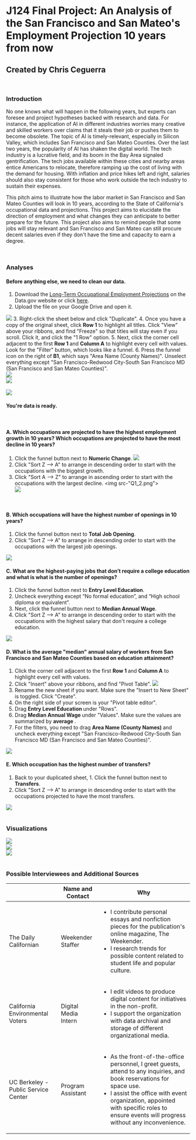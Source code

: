# J124 Final Project: An Analysis of the San Francisco and San Mateo's Employment Projection 10 years from now
## Created by Chris Ceguerra
</br>

### Introduction
<p>No one knows what will happen in the following years, but experts can foresee and project hypotheses backed with research and data. For instance, the application of AI in different industries worries many creative and skilled workers over claims that it steals their job or pushes them to become obsolete. The topic of AI is timely-relevant, especially in Silicon Valley, which includes San Francisco and San Mateo Counties. Over the last two years, the popularity of AI has shaken the digital world. The tech industry is a lucrative field, and its boom in the Bay Area signaled gentrification. The tech jobs available within these cities and nearby areas entice Americans to relocate, therefore ramping up the cost of living with the demand for housing. With inflation and price hikes left and right, salaries should also stay consistent for those who work outside the tech industry to sustain their expenses. 
<p> This pitch aims to illustrate how the labor market in San Francisco and San Mateo Counties will look in 10 years, according to the State of California's occupational data and projections. This project aims to elucidate the direction of employment and what changes they can anticipate to better prepare for the future. This project also aims to remind people that some jobs will stay relevant and San Francisco and San Mateo can still procure decent salaries even if they don't have the time and capacity to earn a degree. </p>
</br>  

### Analyses
#### Before anything else, we need to clean our data. </br>
1. Download the [Long-Term Occupational Employment Projections](https://catalog.data.gov/dataset/long-term-occupational-employment-projections) on the Data.gov website or click [here](/Long-Term_Occupational_Employment_Projections.csv).
2. Upload the file on your Google Drive and open it.
<img src="Cleaning_1.png">
3. Right-click the sheet below and click "Duplicate".
4. Once you have a copy of the original sheet, click <strong>Row 1</strong> to highlight all titles. Click "View" above your ribbons, and find "Freeze" so that titles will stay even if you scroll. Click it, and click the "1 Row" option.
5. Next, click the corner cell adjacent to the first <strong>Row 1 </strong> and <strong>Column A</strong> to highlight every cell with values. Look for the "Filter" button, which looks like a funnel.
6. Press the funnel icon on the right of <strong>B1</strong>, which says "Area Name (County Names)". Unselect everything except "San Francisco-Redwood City-South San Francisco MD (San Francisco and San Mateo Counties)". </br>
<img src="Cleaning_3.png"></br>
<img src="Cleaning_4.png"></br></br>
<img src="Cleaning_5.png"> </br>

#### You're data is ready.
</br>

#### A. Which occupations are projected to have the highest employment growth in 10 years? Which occupations are projected to have the most decline in 10 years?
1. Click the funnel button next to <strong>Numeric Change</strong>.
<img src="Q1_1.png"></br>
2. Click "Sort Z --> A" to arrange in descending order to start with the occupations with the biggest growth.
3. Click "Sort A --> Z" to arrange in ascending order to start with the occupations with the largest decline.
<img src-"Q1_2.png"></br>
<img src="Q1_3.png"></br>
<br>

#### B. Which occupations will have the highest number of openings in 10 years?
1. Click the funnel button next to <strong>Total Job Opening</strong>.
2. Click "Sort Z --> A" to arrange in descending order to start with the occupations with the largest job openings.
<img src="Q2_2.png">
<br>

#### C. What are the highest-paying jobs that don’t require a college education and what is what is the number of openings?
1. Click the funnel button next to <strong>Entry Level Education</strong>.
2. Uncheck everything except “No formal education”, and “High school diploma or equivalent”.
3. Next, click the funnel button next to <strong>Median Annual Wage</strong>.
4. Click "Sort Z --> A" to arrange in descending order to start with the occupations with the highest salary that don't require a college education.
<img src="Q3_4.png">
</br>

#### D. What is the average "median" annual salary of workers from San Francisco and San Mateo Counties based on education attainment?

1. Click the corner cell adjacent to the first <strong>Row 1 </strong> and <strong>Column A</strong> to highlight every cell with values.
2. Click "Insert" above your ribbons, and find "Pivot Table".
<img src="Q4_1.png"></br>
3. Rename the new sheet if you want. Make sure the "Insert to New Sheet" is toggled. Click "Create".
4. On the right side of your screen is your "Pivot table editor".
5. Drag <strong>Entry Level Education </strong> under "Rows".
6. Drag <strong>Median Annual Wage </strong> under "Values". Make sure the values are summarized by <strong> average </strong>.
7. For the filters, you need to drag <strong> Area Name (County Names) </strong> and uncheck everything except "San Francisco-Redwood City-South San Francisco MD (San Francisco and San Mateo Counties)".
<img src="Q4_2.png">
</br>

#### E.  Which occupation has the highest number of transfers?

1. Back to your duplicated sheet, 1. Click the funnel button next to <strong>Transfers</strong>.
2. Click "Sort Z --> A" to arrange in descending order to start with the occupations projected to have the most transfers.
<img src="Q5_2.png">
<br>
<br>

### Visualizations
<img src="question 2-1.png">
</br>
<img src="question 5-1.png"> 
</br>
<img src="question 3-2.png">
</br>
</br>

### Possible Interviewees and Additional Sources
|                             | Name and Contact            | Why       |
|-------------------------------------|------------------|---------------------- |
| The Daily Californian               |Weekender Staffer     |   <ul><li> I contribute personal essays and nonfiction pieces for the publication's online magazine, The Weekender. <li> I research trends for possible content related to student life and popular culture. </ul>|
| California Environmental Voters     |Digital Media Intern  |   <ul><li> I edit videos to produce digital content for initiatives in the non-profit. <li> I support the organization with data archival and storage of different organizational media. </ul>|
| UC Berkeley - Public Service Center | Program Assistant     |  <ul><li> As the front-of-the-office personnel, I greet guests, attend to any inquiries, and book reservations for space use. <li> I assist the office with event organization, appointed with specific roles to ensure events will progress without any inconvenience.  |
